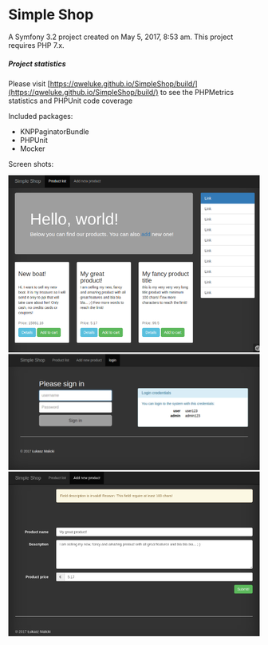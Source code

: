 Simple Shop
=========

A Symfony 3.2 project created on May 5, 2017, 8:53 am.
This project requires PHP 7.x.

##### Project statistics
Please visit [https://qweluke.github.io/SimpleShop/build/](https://qweluke.github.io/SimpleShop/build/) to see the PHPMetrics statistics and PHPUnit code coverage  

Included packages:
- KNPPaginatorBundle
- PHPUnit
- Mocker

Screen shots:

![homepage](https://github.com/qweluke/SimpleShop/blob/master/Screenshot_2017-05-05_21-26-13.png?raw=true)
![login-form](https://github.com/qweluke/SimpleShop/blob/master/Screenshot_2017-05-06_00-59-51.png?raw=true)
![add-form](https://github.com/qweluke/SimpleShop/blob/master/1493795917983screensave.png?raw=true)
